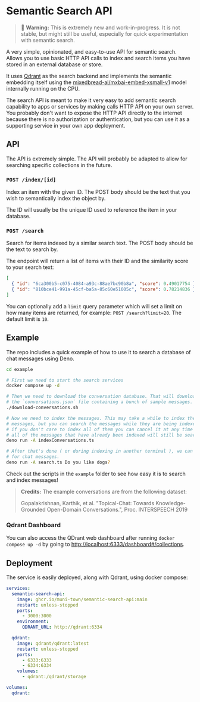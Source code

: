 # Semantic Search API

> 🚧 **Warning:** This is extremely new and work-in-progress. It is not stable, but might still be
> useful, especially for quick experimentation with semantic search.

A very simple, opinionated, and easy-to-use API for semantic search. Allows you to use basic HTTP
API calls to index and search items you have stored in an external database or store.

It uses [Qdrant](https://qdrant.tech/) as the search backend and implements the semantic embedding
itself using the
[mixedbread-ai/mxbai-embed-xsmall-v1](https://huggingface.co/mixedbread-ai/mxbai-embed-xsmall-v1)
model internally running on the CPU.

The search API is meant to make it very easy to add semantic search capability to apps or services
by making calls HTTP API on your own server. You probably don't want to expose the HTTP API directly
to the internet because there is no authorization or authentication, but you can use it as a
supporting service in your own app deployment.

## API

The API is extremely simple. The API will probably be adapted to allow for searching specific
collections in the future.

### `POST /index/[id]`

Index an item with the given ID. The POST body should be the text that you wish to semantically
index the object by.

The ID will usually be the unique ID used to reference the item in your database.

### `POST /search`

Search for items indexed by a similar search text. The POST body should be the text to search by.

The endpoint will return a list of items with their ID and the similarity score to your search text:

```json
[
  { "id": "6ca300b5-c075-4084-a93c-88ae7bc90b8a", "score": 0.49017754 },
  { "id": "810bce41-991a-45cf-ba5a-85c60e51005c", "score": 0.78214836 }
]
```

You can optionally add a `limit` query parameter which will set a limit on how many items are
returned, for example: `POST /search?limit=20`. The default limit is `10`.

## Example

The repo includes a quick example of how to use it to search a database of chat messages using Deno.

```bash
cd example

# First we need to start the search services
docker compose up -d

# Then we need to download the conversation database. That will download
# the `conversations.json` file containing a bunch of sample messages.
./download-conversations.sh

# Now we need to index the messages. This may take a while to index the 188k
# messages, but you can search the messages while they are being indexed and
# if you don't care to index all of them you can cancel it at any time and
# all of the messages that have already been indexed will still be searchable.
deno run -A indexConversations.ts

# After that's done ( or during indexing in another terminal ), we can search
# for chat messages.
deno run -A search.ts Do you like dogs?
```

Check out the scripts in the `example` folder to see how easy it is to search and index messages!

> **Credits:** The example conversations are from the following dataset:
>
> Gopalakrishnan, Karthik, et al. "Topical-Chat: Towards Knowledge-Grounded Open-Domain
> Conversations.", Proc. INTERSPEECH 2019

### Qdrant Dashboard

You can also access the QDrant web dashboard after running `docker compose up -d` by going to
<http://localhost:6333/dashboard#/collections>.

## Deployment

The service is easily deployed, along with Qdrant, using docker compose:

```yaml
services:
  semantic-search-api:
    image: ghcr.io/muni-town/semantic-search-api:main
    restart: unless-stopped
    ports:
      - 3000:3000
    environment:
      QDRANT_URL: http://qdrant:6334

  qdrant:
    image: qdrant/qdrant:latest
    restart: unless-stopped
    ports:
      - 6333:6333
      - 6334:6334
    volumes:
      - qdrant:/qdrant/storage

volumes:
  qdrant:
```
